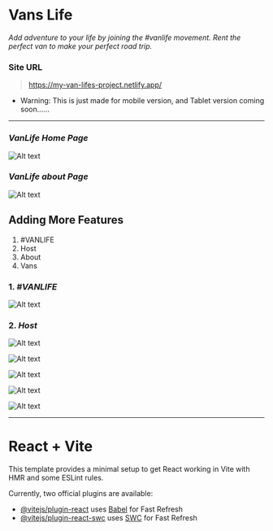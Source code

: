 # Vans Life

_Add adventure to your life by joining the #vanlife movement. Rent the perfect van to make your perfect road trip._

### Site URL

> https://my-van-lifes-project.netlify.app/

- Warning: This is just made for mobile version, and Tablet version coming soon......

---

### _*VanLife Home Page*_

![Alt text](./src/assets/screentshots/vansLife-page.png)

### _*VanLife about Page*_

![Alt text](./src/assets/screentshots/vansLife-about.png)

## Adding More Features

1. #VANLIFE
2. Host
3. About
4. Vans

### 1. _#VANLIFE_

![Alt text](./src/assets/screentshots/vanlife-page-screenshot.png)

### 2. _Host_

![Alt text](./src/assets/screentshots/Host-page-dashboard.png)

![Alt text](./src/assets/screentshots/Host-page-Vans.png)

![Alt text](./src/assets/screentshots/Host-page-Vans-ModestExplorer.png)

![Alt text](./src/assets/screentshots/Host-page-vans-BeachBum.png)

![Alt text](./src/assets/screentshots/Host-page-Vans-GreenWonder.png)

---

# React + Vite

This template provides a minimal setup to get React working in Vite with HMR and some ESLint rules.

Currently, two official plugins are available:

- [@vitejs/plugin-react](https://github.com/vitejs/vite-plugin-react/blob/main/packages/plugin-react/README.md) uses [Babel](https://babeljs.io/) for Fast Refresh
- [@vitejs/plugin-react-swc](https://github.com/vitejs/vite-plugin-react-swc) uses [SWC](https://swc.rs/) for Fast Refresh
